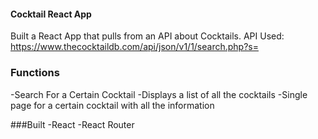 #### Cocktail React App
Built a React App that pulls from an API about Cocktails.
API Used: https://www.thecocktaildb.com/api/json/v1/1/search.php?s=

### Functions
-Search For a Certain Cocktail
-Displays a list of all the cocktails
-Single page for a certain cocktail with all the information

###Built
-React
-React Router

